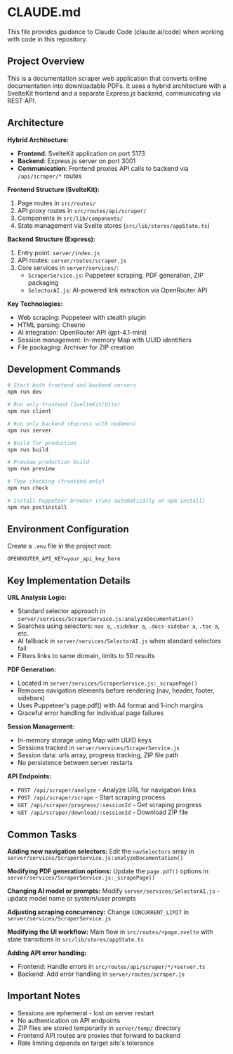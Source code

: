 # CLAUDE.md

This file provides guidance to Claude Code (claude.ai/code) when working with code in this repository.

## Project Overview

This is a documentation scraper web application that converts online documentation into downloadable PDFs. It uses a hybrid architecture with a SvelteKit frontend and a separate Express.js backend, communicating via REST API.

## Architecture

**Hybrid Architecture:**
- **Frontend**: SvelteKit application on port 5173
- **Backend**: Express.js server on port 3001
- **Communication**: Frontend proxies API calls to backend via `/api/scraper/*` routes

**Frontend Structure (SvelteKit):**
1. Page routes in `src/routes/`
2. API proxy routes in `src/routes/api/scraper/`
3. Components in `src/lib/components/`
4. State management via Svelte stores (`src/lib/stores/appState.ts`)

**Backend Structure (Express):**
1. Entry point: `server/index.js`
2. API routes: `server/routes/scraper.js`
3. Core services in `server/services/`:
   - `ScraperService.js`: Puppeteer scraping, PDF generation, ZIP packaging
   - `SelectorAI.js`: AI-powered link extraction via OpenRouter API

**Key Technologies:**
- Web scraping: Puppeteer with stealth plugin
- HTML parsing: Cheerio
- AI integration: OpenRouter API (gpt-4.1-mini)
- Session management: In-memory Map with UUID identifiers
- File packaging: Archiver for ZIP creation

## Development Commands

```bash
# Start both frontend and backend servers
npm run dev

# Run only frontend (SvelteKit/Vite)
npm run client

# Run only backend (Express with nodemon)
npm run server

# Build for production
npm run build

# Preview production build
npm run preview

# Type checking (frontend only)
npm run check

# Install Puppeteer browser (runs automatically on npm install)
npm run postinstall
```

## Environment Configuration

Create a `.env` file in the project root:
```
OPENROUTER_API_KEY=your_api_key_here
```

## Key Implementation Details

**URL Analysis Logic:**
- Standard selector approach in `server/services/ScraperService.js:analyzeDocumentation()`
- Searches using selectors: `nav a`, `.sidebar a`, `.docs-sidebar a`, `.toc a`, etc.
- AI fallback in `server/services/SelectorAI.js` when standard selectors fail
- Filters links to same domain, limits to 50 results

**PDF Generation:**
- Located in `server/services/ScraperService.js:_scrapePage()`
- Removes navigation elements before rendering (nav, header, footer, sidebars)
- Uses Puppeteer's page.pdf() with A4 format and 1-inch margins
- Graceful error handling for individual page failures

**Session Management:**
- In-memory storage using Map with UUID keys
- Sessions tracked in `server/services/ScraperService.js`
- Session data: urls array, progress tracking, ZIP file path
- No persistence between server restarts

**API Endpoints:**
- `POST /api/scraper/analyze` - Analyze URL for navigation links
- `POST /api/scraper/scrape` - Start scraping process
- `GET /api/scraper/progress/:sessionId` - Get scraping progress
- `GET /api/scraper/download/:sessionId` - Download ZIP file

## Common Tasks

**Adding new navigation selectors:**
Edit the `navSelectors` array in `server/services/ScraperService.js:analyzeDocumentation()`

**Modifying PDF generation options:**
Update the `page.pdf()` options in `server/services/ScraperService.js:_scrapePage()`

**Changing AI model or prompts:**
Modify `server/services/SelectorAI.js` - update model name or system/user prompts

**Adjusting scraping concurrency:**
Change `CONCURRENT_LIMIT` in `server/services/ScraperService.js`

**Modifying the UI workflow:**
Main flow in `src/routes/+page.svelte` with state transitions in `src/lib/stores/appState.ts`

**Adding API error handling:**
- Frontend: Handle errors in `src/routes/api/scraper/*/+server.ts`
- Backend: Add error handling in `server/routes/scraper.js`

## Important Notes

- Sessions are ephemeral - lost on server restart
- No authentication on API endpoints
- ZIP files are stored temporarily in `server/temp/` directory
- Frontend API routes are proxies that forward to backend
- Rate limiting depends on target site's tolerance